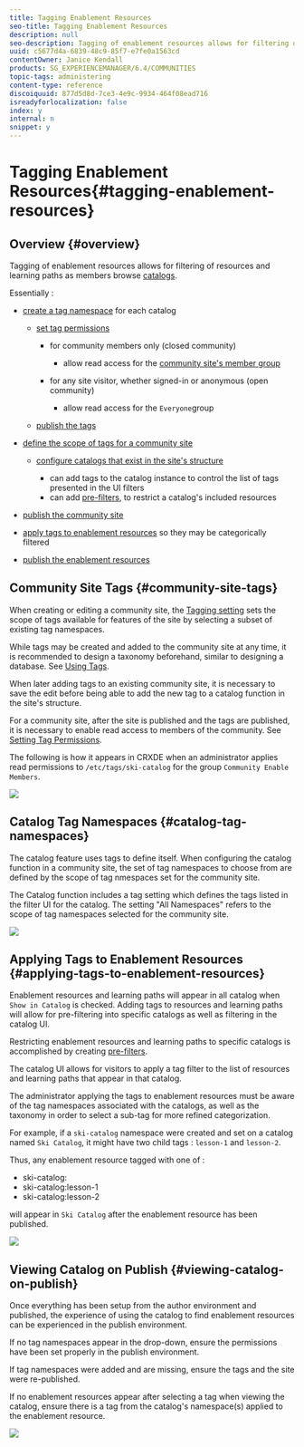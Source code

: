 ```yaml
---
title: Tagging Enablement Resources
seo-title: Tagging Enablement Resources
description: null
seo-description: Tagging of enablement resources allows for filtering of resources and learning paths as members browse catalogs
uuid: c5677d4a-6839-48c9-85f7-e7fe0a1563cd
contentOwner: Janice Kendall
products: SG_EXPERIENCEMANAGER/6.4/COMMUNITIES
topic-tags: administering
content-type: reference
discoiquuid: 877d5d8d-7ce3-4e9c-9934-464f08ead716
isreadyforlocalization: false
index: y
internal: n
snippet: y
---
```


# Tagging Enablement Resources{#tagging-enablement-resources}

## Overview {#overview}

Tagging of enablement resources allows for filtering of resources and learning paths as members browse [catalogs](../../communities/using/functions.md#catalogfunction).

Essentially :

* [create a tag namespace](../../sites/administering/using/tags.md#creatinganamespace) for each catalog

    * [set tag permissions](../../sites/administering/using/tags.md#settingtagpermissions)

        * for community members only (closed community)

            * allow read access for the [community site's member group](../../communities/using/users.md#publishgrouproles)

        * for any site visitor, whether signed-in or anonymous (open community)

            * allow read access for the `Everyone`group

    * [publish the tags](../../sites/administering/using/tags.md#publishingtags)

* [define the scope of tags for a community site](../../communities/using/sites-console.md#tagging)

    * [configure catalogs that exist in the site's structure](../../communities/using/functions.md#catalogfunction)

        * can add tags to the catalog instance to control the list of tags presented in the UI filters
        * can add [pre-filters](../../communities/using/catalog-developer-essentials.md#prefilters), to restrict a catalog's included resources

* [publish the community site](../../communities/using/sites-console.md#publishingthesite)
* [apply tags to enablement resources](../../communities/using/resources.md#createaresource) so they may be categorically filtered
* [publish the enablement resources](../../communities/using/resources.md#publish)

## Community Site Tags {#community-site-tags}

When creating or editing a community site, the [Tagging setting](../../communities/using/sites-console.md#tagging) sets the scope of tags available for features of the site by selecting a subset of existing tag namespaces.

While tags may be created and added to the community site at any time, it is recommended to design a taxonomy beforehand, similar to designing a database. See [Using Tags](../../sites/authoring/using/tags.md).

When later adding tags to an existing community site, it is necessary to save the edit before being able to add the new tag to a catalog function in the site's structure.

For a community site, after the site is published and the tags are published, it is necessary to enable read access to members of the community. See [Setting Tag Permissions](../../sites/administering/using/tags.md#settingtagpermissions).

The following is how it appears in CRXDE when an administrator applies read permissions to `/etc/tags/ski-catalog` for the group `Community Enable Members`.

![](assets/chlimage_1-432.png)

## Catalog Tag Namespaces {#catalog-tag-namespaces}

The catalog feature uses tags to define itself. When configuring the catalog function in a community site, the set of tag namespaces to choose from are defined by the scope of tag nmespaces set for the community site.

The Catalog function includes a tag setting which defines the tags listed in the filter UI for the catalog. The setting "All Namespaces" refers to the scope of tag namespaces selected for the community site.

![](assets/chlimage_1-433.png)

## Applying Tags to Enablement Resources {#applying-tags-to-enablement-resources}

Enablement resources and learning paths will appear in all catalog when `Show in Catalog` is checked. Adding tags to resources and learning paths will allow for pre-filtering into specific catalogs as well as filtering in the catalog UI.

Restricting enablement resources and learning paths to specific catalogs is accomplished by creating [pre-filters](../../communities/using/catalog-developer-essentials.md#prefilters).

The catalog UI allows for visitors to apply a tag filter to the list of resources and learning paths that appear in that catalog.

The administrator applying the tags to enablement resources must be aware of the tag namespaces associated with the catalogs, as well as the taxonomy in order to select a sub-tag for more refined categorization.

For example, if a `ski-catalog` namespace were created and set on a catalog named `Ski Catalog`, it might have two child tags : `lesson-1` and `lesson-2`.

Thus, any enablement resource tagged with one of :

* ski-catalog:
* ski-catalog:lesson-1
* ski-catalog:lesson-2

will appear in `Ski Catalog` after the enablement resource has been published.

![](assets/chlimage_1-434.png)

## Viewing Catalog on Publish {#viewing-catalog-on-publish}

Once everything has been setup from the author environment and published, the experience of using the catalog to find enablement resources can be experienced in the publish environment.

If no tag namespaces appear in the drop-down, ensure the permissions have been set properly in the publish environment.

If tag namespaces were added and are missing, ensure the tags and the site were re-published.

If no enablement resources appear after selecting a tag when viewing the catalog, ensure there is a tag from the catalog's namespace(s) applied to the enablement resource.

![](assets/chlimage_1-435.png)

